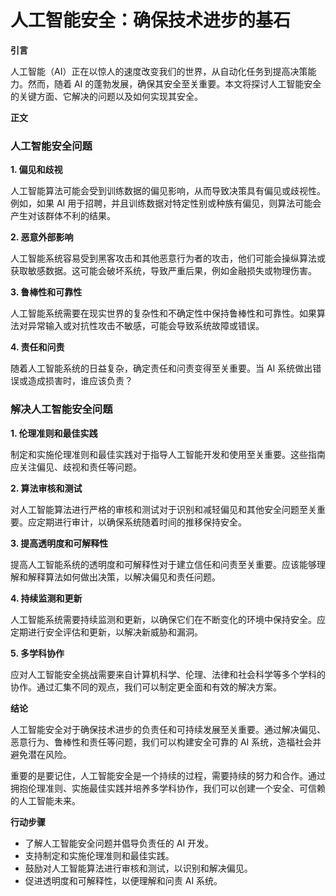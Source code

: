 # 人工智能安全：确保技术进步的基石

**引言**

人工智能（AI）正在以惊人的速度改变我们的世界，从自动化任务到提高决策能力。然而，随着 AI 的蓬勃发展，确保其安全至关重要。本文将探讨人工智能安全的关键方面、它解决的问题以及如何实现其安全。

**正文**

### 人工智能安全问题

**1. 偏见和歧视**

人工智能算法可能会受到训练数据的偏见影响，从而导致决策具有偏见或歧视性。例如，如果 AI 用于招聘，并且训练数据对特定性别或种族有偏见，则算法可能会产生对该群体不利的结果。

**2. 恶意外部影响**

人工智能系统容易受到黑客攻击和其他恶意行为者的攻击，他们可能会操纵算法或获取敏感数据。这可能会破坏系统，导致严重后果，例如金融损失或物理伤害。

**3. 鲁棒性和可靠性**

人工智能系统需要在现实世界的复杂性和不确定性中保持鲁棒性和可靠性。如果算法对异常输入或对抗性攻击不敏感，可能会导致系统故障或错误。

**4. 责任和问责**

随着人工智能系统的日益复杂，确定责任和问责变得至关重要。当 AI 系统做出错误或造成损害时，谁应该负责？

### 解决人工智能安全问题

**1. 伦理准则和最佳实践**

制定和实施伦理准则和最佳实践对于指导人工智能开发和使用至关重要。这些指南应关注偏见、歧视和责任等问题。

**2. 算法审核和测试**

对人工智能算法进行严格的审核和测试对于识别和减轻偏见和其他安全问题至关重要。应定期进行审计，以确保系统随着时间的推移保持安全。

**3. 提高透明度和可解释性**

提高人工智能系统的透明度和可解释性对于建立信任和问责至关重要。应该能够理解和解释算法如何做出决策，以解决偏见和责任问题。

**4. 持续监测和更新**

人工智能系统需要持续监测和更新，以确保它们在不断变化的环境中保持安全。应定期进行安全评估和更新，以解决新威胁和漏洞。

**5. 多学科协作**

应对人工智能安全挑战需要来自计算机科学、伦理、法律和社会科学等多个学科的协作。通过汇集不同的观点，我们可以制定更全面和有效的解决方案。

**结论**

人工智能安全对于确保技术进步的负责任和可持续发展至关重要。通过解决偏见、恶意行为、鲁棒性和责任等问题，我们可以构建安全可靠的 AI 系统，造福社会并避免潜在风险。

重要的是要记住，人工智能安全是一个持续的过程，需要持续的努力和合作。通过拥抱伦理准则、实施最佳实践并培养多学科协作，我们可以创建一个安全、可信赖的人工智能未来。

**行动步骤**

* 了解人工智能安全问题并倡导负责任的 AI 开发。
* 支持制定和实施伦理准则和最佳实践。
* 鼓励对人工智能算法进行审核和测试，以识别和解决偏见。
* 促进透明度和可解释性，以便理解和问责 AI 系统。
